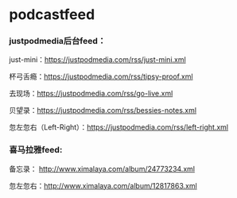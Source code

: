 # podcastfeed

### justpodmedia后台feed：

just-mini：https://justpodmedia.com/rss/just-mini.xml 

杯弓舌瘾：https://justpodmedia.com/rss/tipsy-proof.xml

去现场：https://justpodmedia.com/rss/go-live.xml

贝望录：https://justpodmedia.com/rss/bessies-notes.xml

忽左忽右（Left-Right）：https://justpodmedia.com/rss/left-right.xml


### 喜马拉雅feed:

备忘录： http://www.ximalaya.com/album/24773234.xml

忽左忽右：http://www.ximalaya.com/album/12817863.xml
